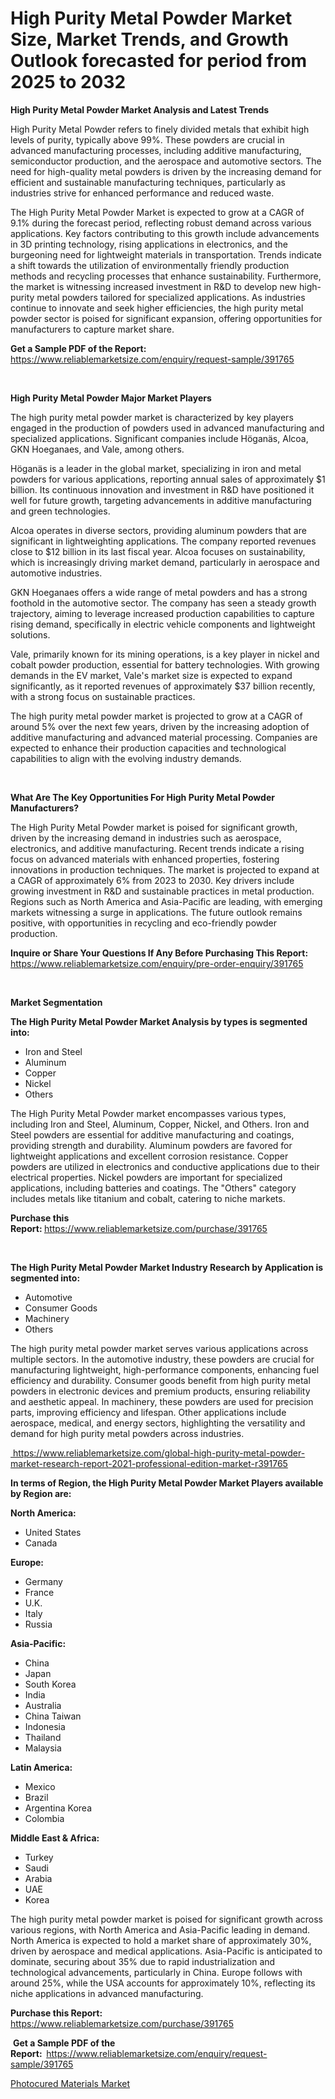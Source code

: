 <p><h1>High Purity Metal Powder Market Size, Market Trends, and Growth Outlook forecasted for period from 2025 to 2032</h1></p><p><strong>High Purity Metal Powder Market Analysis and Latest Trends</strong></p>
<p><p>High Purity Metal Powder refers to finely divided metals that exhibit high levels of purity, typically above 99%. These powders are crucial in advanced manufacturing processes, including additive manufacturing, semiconductor production, and the aerospace and automotive sectors. The need for high-quality metal powders is driven by the increasing demand for efficient and sustainable manufacturing techniques, particularly as industries strive for enhanced performance and reduced waste.</p><p>The High Purity Metal Powder Market is expected to grow at a CAGR of 9.1% during the forecast period, reflecting robust demand across various applications. Key factors contributing to this growth include advancements in 3D printing technology, rising applications in electronics, and the burgeoning need for lightweight materials in transportation. Trends indicate a shift towards the utilization of environmentally friendly production methods and recycling processes that enhance sustainability. Furthermore, the market is witnessing increased investment in R&D to develop new high-purity metal powders tailored for specialized applications. As industries continue to innovate and seek higher efficiencies, the high purity metal powder sector is poised for significant expansion, offering opportunities for manufacturers to capture market share.</p></p>
<p><strong>Get a Sample PDF of the Report:&nbsp;</strong> <a href="https://www.reliablemarketsize.com/enquiry/request-sample/391765?utm_campaign=3226&utm_medium=2&utm_source=Github&utm_content=ia&utm_term=29032025&utm_id=high-purity-metal-powder">https://www.reliablemarketsize.com/enquiry/request-sample/391765</a></p>
<p>&nbsp;</p>
<p><strong>High Purity Metal Powder Major Market Players</strong></p>
<p><p>The high purity metal powder market is characterized by key players engaged in the production of powders used in advanced manufacturing and specialized applications. Significant companies include Höganäs, Alcoa, GKN Hoeganaes, and Vale, among others. </p><p>Höganäs is a leader in the global market, specializing in iron and metal powders for various applications, reporting annual sales of approximately $1 billion. Its continuous innovation and investment in R&D have positioned it well for future growth, targeting advancements in additive manufacturing and green technologies.</p><p>Alcoa operates in diverse sectors, providing aluminum powders that are significant in lightweighting applications. The company reported revenues close to $12 billion in its last fiscal year. Alcoa focuses on sustainability, which is increasingly driving market demand, particularly in aerospace and automotive industries.</p><p>GKN Hoeganaes offers a wide range of metal powders and has a strong foothold in the automotive sector. The company has seen a steady growth trajectory, aiming to leverage increased production capabilities to capture rising demand, specifically in electric vehicle components and lightweight solutions.</p><p>Vale, primarily known for its mining operations, is a key player in nickel and cobalt powder production, essential for battery technologies. With growing demands in the EV market, Vale's market size is expected to expand significantly, as it reported revenues of approximately $37 billion recently, with a strong focus on sustainable practices.</p><p>The high purity metal powder market is projected to grow at a CAGR of around 5% over the next few years, driven by the increasing adoption of additive manufacturing and advanced material processing. Companies are expected to enhance their production capacities and technological capabilities to align with the evolving industry demands.</p></p>
<p>&nbsp;</p>
<p><strong>What Are The Key Opportunities For High Purity Metal Powder Manufacturers?</strong></p>
<p><p>The High Purity Metal Powder market is poised for significant growth, driven by the increasing demand in industries such as aerospace, electronics, and additive manufacturing. Recent trends indicate a rising focus on advanced materials with enhanced properties, fostering innovations in production techniques. The market is projected to expand at a CAGR of approximately 6% from 2023 to 2030. Key drivers include growing investment in R&D and sustainable practices in metal production. Regions such as North America and Asia-Pacific are leading, with emerging markets witnessing a surge in applications. The future outlook remains positive, with opportunities in recycling and eco-friendly powder production.</p></p>
<p><strong>Inquire or Share Your Questions If Any Before Purchasing This Report:</strong> <a href="https://www.reliablemarketsize.com/enquiry/pre-order-enquiry/391765?utm_campaign=3226&utm_medium=2&utm_source=Github&utm_content=ia&utm_term=29032025&utm_id=high-purity-metal-powder">https://www.reliablemarketsize.com/enquiry/pre-order-enquiry/391765</a></p>
<p>&nbsp;</p>
<p><strong>Market Segmentation</strong></p>
<p><strong>The High Purity Metal Powder Market Analysis by types is segmented into:</strong></p>
<p><ul><li>Iron and Steel</li><li>Aluminum</li><li>Copper</li><li>Nickel</li><li>Others</li></ul></p>
<p><p>The High Purity Metal Powder market encompasses various types, including Iron and Steel, Aluminum, Copper, Nickel, and Others. Iron and Steel powders are essential for additive manufacturing and coatings, providing strength and durability. Aluminum powders are favored for lightweight applications and excellent corrosion resistance. Copper powders are utilized in electronics and conductive applications due to their electrical properties. Nickel powders are important for specialized applications, including batteries and coatings. The "Others" category includes metals like titanium and cobalt, catering to niche markets.</p></p>
<p><strong>Purchase this Report:&nbsp;</strong><a href="https://www.reliablemarketsize.com/purchase/391765?utm_campaign=3226&utm_medium=2&utm_source=Github&utm_content=ia&utm_term=29032025&utm_id=high-purity-metal-powder">https://www.reliablemarketsize.com/purchase/391765</a></p>
<p>&nbsp;</p>
<p><strong>The High Purity Metal Powder Market Industry Research by Application is segmented into:</strong></p>
<p><ul><li>Automotive</li><li>Consumer Goods</li><li>Machinery</li><li>Others</li></ul></p>
<p><p>The high purity metal powder market serves various applications across multiple sectors. In the automotive industry, these powders are crucial for manufacturing lightweight, high-performance components, enhancing fuel efficiency and durability. Consumer goods benefit from high purity metal powders in electronic devices and premium products, ensuring reliability and aesthetic appeal. In machinery, these powders are used for precision parts, improving efficiency and lifespan. Other applications include aerospace, medical, and energy sectors, highlighting the versatility and demand for high purity metal powders across industries.</p></p>
<p><a href="https://www.reliablemarketsize.com/global-high-purity-metal-powder-market-research-report-2021-professional-edition-market-r391765?utm_campaign=3226&utm_medium=2&utm_source=Github&utm_content=ia&utm_term=29032025&utm_id=high-purity-metal-powder">&nbsp;https://www.reliablemarketsize.com/global-high-purity-metal-powder-market-research-report-2021-professional-edition-market-r391765</a></p>
<p><strong>In terms of Region, the High Purity Metal Powder Market Players available by Region are:</strong></p>
<p>
    <p> <strong> North America: </strong>
        <ul>
            <li>United States</li>
            <li>Canada</li>
        </ul>
        </p> 
    <p> <strong> Europe: </strong>
        <ul>
            <li>Germany</li>
            <li>France</li>
            <li>U.K.</li>
            <li>Italy</li>
            <li>Russia</li>
        </ul>
        </p> 
    <p> <strong> Asia-Pacific: </strong>
        <ul>
            <li>China</li>
            <li>Japan</li>
            <li>South Korea</li>
            <li>India</li>
            <li>Australia</li>
            <li>China Taiwan</li>
            <li>Indonesia</li>
            <li>Thailand</li>
            <li>Malaysia</li>
        </ul>
        </p> 
    <p> <strong> Latin America: </strong>
        <ul>
            <li>Mexico</li>
            <li>Brazil</li>
            <li>Argentina Korea</li>
            <li>Colombia</li>
        </ul>
        </p> 
    <p> <strong> Middle East & Africa: </strong>
        <ul>
            <li>Turkey</li>
            <li>Saudi</li>
            <li>Arabia</li>
            <li>UAE</li>
            <li>Korea</li>
        </ul>
    </p>
    </p>
<p><p>The high purity metal powder market is poised for significant growth across various regions, with North America and Asia-Pacific leading in demand. North America is expected to hold a market share of approximately 30%, driven by aerospace and medical applications. Asia-Pacific is anticipated to dominate, securing about 35% due to rapid industrialization and technological advancements, particularly in China. Europe follows with around 25%, while the USA accounts for approximately 10%, reflecting its niche applications in advanced manufacturing.</p></p>
<p><strong>Purchase this Report: </strong><a href="https://www.reliablemarketsize.com/purchase/391765?utm_campaign=3226&utm_medium=2&utm_source=Github&utm_content=ia&utm_term=29032025&utm_id=high-purity-metal-powder">https://www.reliablemarketsize.com/purchase/391765</a></p>
<p>&nbsp;<strong>Get a Sample PDF of the Report:&nbsp;&nbsp;</strong><a href="https://www.reliablemarketsize.com/enquiry/request-sample/391765?utm_campaign=3226&utm_medium=2&utm_source=Github&utm_content=ia&utm_term=29032025&utm_id=high-purity-metal-powder">https://www.reliablemarketsize.com/enquiry/request-sample/391765</a></p>
<p><strong></strong></p>
<p><p><a href="https://github.com/dushornerfe/Market-Research-Report-List-1/blob/main/photocured-materials-market.md?utm_campaign=3226&utm_medium=2&utm_source=Github&utm_content=ia&utm_term=29032025&utm_id=high-purity-metal-powder">Photocured Materials Market</a></p></p>